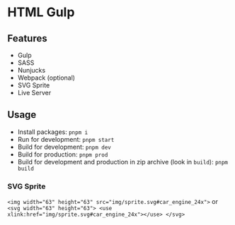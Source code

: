 # HTML Gulp

## Features

* Gulp
* SASS
* Nunjucks
* Webpack (optional)
* SVG Sprite
* Live Server

## Usage

* Install packages: `pnpm i`
* Run for development: `pnpm start`
* Build for development: `pnpm dev`
* Build for production: `pnpm prod`
* Build for development and production in zip archive (look in `build`): `pnpm build`

### SVG Sprite

`<img width="63" height="63" src="img/sprite.svg#car_engine_24x">`
or
`<svg width="63" height="63">
  <use xlink:href="img/sprite.svg#car_engine_24x"></use>
</svg>`
